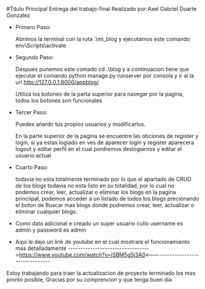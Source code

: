 #Titulo Principal Entrega del trabajo-final
Realizado por:Axel Gabriel Duarte Gonzalez

- Primero Paso:

    Abrimos la terminal con la ruta .\mi_blog y ejecutamos este comando env\Scripts\activate

- Segundo Paso:

    Despues punemos este comado cd .\blog y a continuacion tiene que ejecutar el comando python manage.py runserver por consola y ir al la url http://127.0.0.1:8000/appblog/

    Utiliza los botones de la parta superior para navegar por la pagina, todos los botones son funcionales

- Tercer Paso:

    Puedes añardir tus propios usuarios y modificarlos.

    En la parte superior de la pagina se encuentre las obciones de register y login, si ya estas logiado en ves de aparecer login y register aparecera logout y editar perfil en el cual pordremos deslogiarnos y editar el usuario actual

- Cuarto Paso:

    todavia no esta totalmente terminado por lo que el apartado de CRUD de los blogs todavia no esta listo en su totalidad, por lo cual no podemos crear, leer, actualizar o eliminar los blogs en la pagina princiipal,
    podemos acceder a un listado de todos los blogs precionando el boton de Buscar mas blogs donde podremos crear, leer, actualizar o eliminar cualquier blogs.

- Como dato adicional e creado un super usuario cullo username es admin y password es admin

- Aqui le dejo un link de youtube en el cual mostrare el funcionamiento mas detalladamente
--------------------------------->https://www.youtube.com/watch?v=jSBM5g5j3A0<---------------------------------

Estoy trabajando para traer la actualizacion de proyecto terminado los mas pronto posible, Gracias por su comprencion y que tenga buen dia
